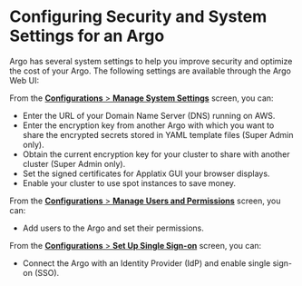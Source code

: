 # Configuring Security and System Settings for an <span class="GeneralKubernetes Cluster with Argo">Argo</span>

<span class="GeneralApplatix Platform Name">Argo</span> has several system settings to help you improve security and optimize the cost of your <span class="GeneralKubernetes Cluster with Argo">Argo</span>. The following settings are available through the <span class="GeneralApplatix Cluster Console">Argo Web UI</span>:

From the [**Configurations** > **Manage System Settings**](#/docs;doc=user_guide%2Fconfigapplatixcluster%2Fmanagesystemsettings.md) screen, you can:

*   Enter the URL of your Domain Name Server (DNS) running on AWS.
*   Enter the encryption key from another <span class="GeneralKubernetes Cluster with Argo">Argo</span> with which you want to share the encrypted secrets stored in <span class="GeneralYAML template">YAML template</span> files (Super Admin only).
*   Obtain the current encryption key for your cluster to share with another cluster (Super Admin only).
*   Set the signed certificates for Applatix GUI your browser displays.
*   Enable your cluster to use spot instances to save money.

From the [**Configurations** > **Manage Users and Permissions**](#/docs;doc=user_guide%2Fconfigapplatixcluster%2Fmanageuserpermissions.md) screen, you can:

*   Add users to the <span class="GeneralKubernetes Cluster with Argo">Argo</span> and set their permissions.

From the [**Configurations** > **Set Up Single Sign-on**](#/docs;doc=user_guide%2Fconfigapplatixcluster%2Fsetupsso.md) screen, you can:

*   Connect the <span class="GeneralKubernetes Cluster with Argo">Argo</span> with an Identity Provider (IdP) and enable single sign-on (SSO).